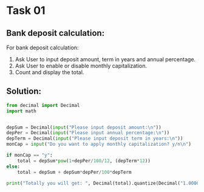 
# Task 01
## Bank deposit calculation:
For bank deposit calculation:
1. Ask User to input deposit amount, term in years and annual percentage. 
2. Ask User to enable or disable monthly capitalization.
3. Count and display the total. 
## Solution:

```python
from decimal import Decimal
import math


depSum = Decimal(input("Please input deposit amount:\n"))
depPer = Decimal(input("Please input annual percentage:\n"))
depTerm = Decimal(input("Please input deposit term in years:\n"))
monCap = input("Do you want to apply monthly capitalization? y/n\n")

if monCap == "y":
    total = depSum*pow(1+depPer/100/12, (depTerm*12))
else:
    total = depSum + depSum*depPer/100*depTerm

print("Totally you will get: ", Decimal(total).quantize(Decimal("1.0000")))
```